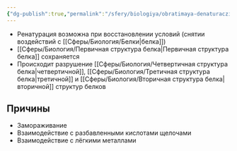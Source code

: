 ```yaml
---
{"dg-publish":true,"permalink":"/sfery/biologiya/obratimaya-denaturacziya-belka/","tags":["Общаябиология"]}
---
```


- Ренатурация возможна при восстановлении условий (снятии воздействий с [[Сферы/Биология/Белки\|белка]])
- [[Сферы/Биология/Первичная структура белка\|Первичная структура белка]] сохраняется
- Происходит разрушение [[Сферы/Биология/Четвертичная структура белка\|четвертичной]], [[Сферы/Биология/Третичная структура белка\|третичной]] и [[Сферы/Биология/Вторичная структура белка\|вторичной]] структур белков
## Причины
- Замораживание
- Взаимодействие с разбавленными кислотами щелочами
- Взаимодействие с лёгкими металлами